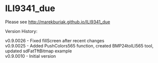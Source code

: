 ILI9341_due
===========

Please see http://marekburiak.github.io/ILI9341_due


Version History:

v0.9.0026 - Fixed fillScreen after recent changes<br>
v0.9.0025 - Added PushColors565 function, created BMP24toILI565 tool, updated sdFatTftBitmap example<br>
v0.9.0010 - Initial version<br>
